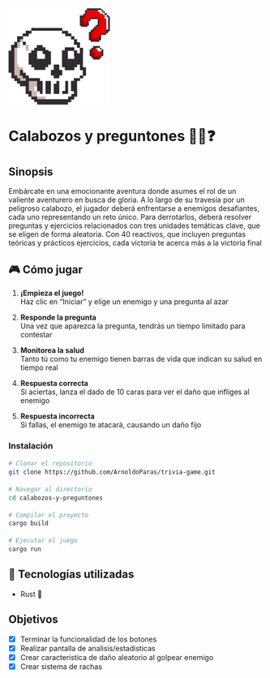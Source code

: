 <img src="assets\img\logo.png" alt="drawing" width="200"/>

# Calabozos y preguntones 🏰💀❓

## Sinopsis

Embárcate en una emocionante aventura donde asumes el rol de un valiente aventurero en busca de gloria. A lo largo de su travesía por un peligroso calabozo, el jugador deberá enfrentarse a enemigos desafiantes, cada uno representando un reto único. Para derrotarlos, deberá resolver preguntas y ejercicios relacionados con tres unidades temáticas clave, que se eligen de forma aleatoria. Con 40 reactivos, que incluyen preguntas teóricas y prácticos ejercicios, cada victoria te acerca más a la victoria final

## 🎮 Cómo jugar

1. **¡Empieza el juego!**  
   Haz clic en “Iniciar” y elige un enemigo y una pregunta al azar

2. **Responde la pregunta**  
   Una vez que aparezca la pregunta, tendrás un tiempo limitado para contestar

3. **Monitorea la salud**  
   Tanto tú como tu enemigo tienen barras de vida que indican su salud en tiempo real

4. **Respuesta correcta**  
   Si aciertas, lanza el dado de 10 caras para ver el daño que infliges al enemigo

5. **Respuesta incorrecta**  
   Si fallas, el enemigo te atacará, causando un daño fijo

### Instalación
```bash
# Clonar el repositorio
git clone https://github.com/ArnoldoParas/trivia-game.git

# Navegar al directorio
cd calabozos-y-preguntones

# Compilar el proyecto
cargo build

# Ejecutar el juego
cargo run
```

## 🚀 Tecnologías utilizadas
- Rust 🦀

## Objetivos

- [x] Terminar la funcionalidad de los botones
- [x] Realizar pantalla de analisis/estadisticas
- [x] Crear caracteristica de daño aleatorio al golpear enemigo
- [x] Crear sistema de rachas
